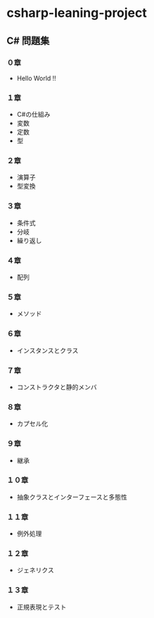 # csharp-leaning-project
## C# 問題集
### ０章
* Hello World !!
### １章
* C#の仕組み
* 変数
* 定数
* 型
### ２章
* 演算子
* 型変換
### ３章
* 条件式
* 分岐
* 繰り返し
### ４章
* 配列
### ５章
* メソッド
### ６章
* インスタンスとクラス
### ７章
* コンストラクタと静的メンバ
### ８章
* カプセル化
### ９章
* 継承
### １０章
* 抽象クラスとインターフェースと多態性
### １１章
* 例外処理
### １２章
* ジェネリクス
### １３章
* 正規表現とテスト
